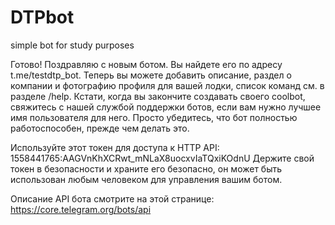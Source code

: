 # DTPbot
simple bot for study purposes

Готово! Поздравляю с новым ботом. Вы найдете его по адресу t.me/testdtp_bot. Теперь вы можете добавить описание, раздел о компании и фотографию профиля для вашей лодки, список команд см. в разделе /help. Кстати, когда вы закончите создавать своего coolbot, свяжитесь с нашей службой поддержки ботов, если вам нужно лучшее имя пользователя для него. Просто убедитесь, что бот полностью работоспособен, прежде чем делать это.

Используйте этот токен для доступа к HTTP API:
1558441765:AAGVnKhXCRwt_mNLaX8uocxvIaTQxiKOdnU
Держите свой токен в безопасности и храните его безопасно, он может быть использован любым человеком для управления вашим ботом.

Описание API бота смотрите на этой странице: https://core.telegram.org/bots/api